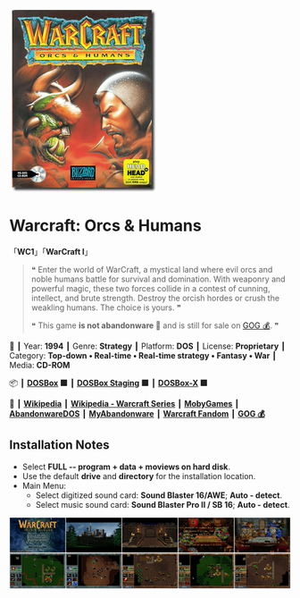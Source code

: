 ![](Thumbnail.png "application-thumbnail")

# Warcraft: Orcs & Humans

「**WC1**」「**WarCraft I**」

> ❝ Enter the world of WarCraft, a mystical land where evil orcs and noble humans battle for survival and domination. With weaponry and powerful magic, these two forces collide in a contest of cunning, intellect, and brute strength. Destroy the orcish hordes or crush the weakling humans. The choice is yours. ❞
>
> ❝ This game **is not abandonware 🚫** and is still for sale on [GOG 💰](https://www.gog.com/en/game/warcraft_orcs_and_humans). ❞
>

📌 ┃ Year: **1994** ┃ Genre: **Strategy** ┃ Platform: **DOS** ┃ License: **Proprietary** ┃ Category: **Top-down • Real-time • Real-time strategy • Fantasy • War** ┃ Media: **CD-ROM** 

📦 ┃ **[DOSBox](https://www.dosbox.com/) 🟩** ┃ **[DOSBox Staging](https://dosbox-staging.github.io/) 🟩** ┃ **[DOSBox-X](https://dosbox-x.com/) 🟩** 

📎 ┃ **[Wikipedia](https://en.wikipedia.org/wiki/Warcraft:_Orcs_%26_Humans)** ┃ **[Wikipedia - Warcraft Series](https://en.wikipedia.org/wiki/Warcraft)** ┃ **[MobyGames](https://www.mobygames.com/game/371/warcraft-orcs-humans/)** ┃ **[AbandonwareDOS](https://www.abandonwaredos.com/abandonware-game.php?abandonware=Warcraft%3A+Orcs+and+Humans&gid=1279)** ┃ **[MyAbandonware](https://www.myabandonware.com/game/warcraft-orcs-humans-250)** ┃ **[Warcraft Fandom](https://wowpedia.fandom.com/wiki/Warcraft:_Orcs_%26_Humans)** ┃ **[GOG 💰](https://www.gog.com/en/game/warcraft_orcs_and_humans)** 

## Installation Notes
- Select **FULL -- program + data + moviews on hard disk**.
- Use the default **drive** and **directory** for the installation location.
- Main Menu:
  - Select digitized sound card: **Sound Blaster 16/AWE**; **Auto - detect**.
  - Select music sound card: **Sound Blaster Pro II / SB 16**; **Auto - detect**.

![](Montage.png "Warcraft: Orcs & Humans")

